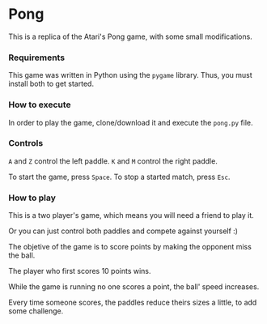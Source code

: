 # Pong

This is a replica of the Atari's Pong game, with some small modifications.

### Requirements

This game was written in Python using the `pygame` library. Thus, you must install both to get started.

### How to execute

In order to play the game, clone/download it and execute the `pong.py` file.

### Controls

`A` and `Z` control the left paddle. `K` and `M` control the right paddle.

To start the game, press `Space`. To stop a started match, press `Esc`.

### How to play

This is a two player's game, which means you will need a friend to play it.

Or you can just control both paddles and compete against yourself :)

The objetive of the game is to score points by making the opponent miss the ball.

The player who first scores 10 points wins.

While the game is running no one scores a point, the ball' speed increases.

Every time someone scores, the paddles reduce theirs sizes a little, to add some challenge.
